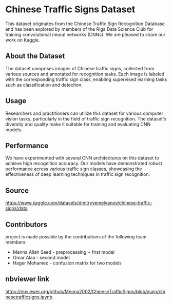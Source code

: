 # Chinese Traffic Signs Dataset

This dataset originates from the Chinese Traffic Sign Recognition Database and has been explored by members of the Riga Data Science Club for training convolutional neural networks (CNNs). We are pleased to share our work on Kaggle.

## About the Dataset

The dataset comprises images of Chinese traffic signs, collected from various sources and annotated for recognition tasks. Each image is labeled with the corresponding traffic sign class, enabling supervised learning tasks such as classification and detection.

## Usage

Researchers and practitioners can utilize this dataset for various computer vision tasks, particularly in the field of traffic sign recognition. The dataset's diversity and quality make it suitable for training and evaluating CNN models.

## Performance

We have experimented with several CNN architectures on this dataset to achieve high recognition accuracy. Our models have demonstrated robust performance across various traffic sign classes, showcasing the effectiveness of deep learning techniques in traffic sign recognition.

## Source

https://www.kaggle.com/datasets/dmitryyemelyanov/chinese-traffic-signs/data

## Contributors

project is made possible by the contributions of the following team members:

- Menna Allah Saed - preprocessing + first model
- Omar Alaa - second model
- Hager Mohamed - confusion matrix for two models

## nbviewer link
https://nbviewer.org/github/Menna2002/ChineseTrafficSigns/blob/main/chinesetrafficsigns.ipynb
